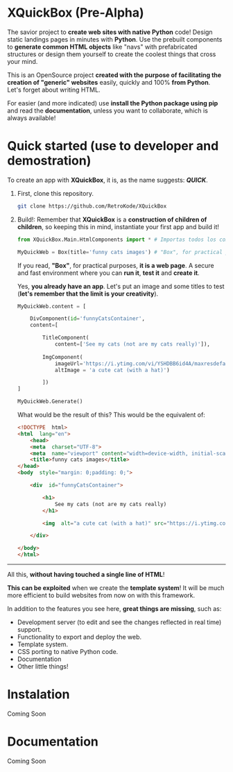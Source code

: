 
#  XQuickBox (Pre-Alpha)

The savior project to **create web sites with native Python** code! Design static landings pages in minutes with **Python**. Use the prebuilt components to **generate common HTML objects** like "navs" with prefabricated structures or design them yourself to create the coolest things that cross your mind.

  

This is an OpenSource project **created with the purpose of facilitating the creation of "generic" websites** easily, quickly and 100% **from Python**. Let's forget about writing HTML.

  

For easier (and more indicated) use **install the Python package using pip** and read the **documentation**, unless you want to collaborate, which is always available!



# Quick started (use to developer and demostration)

To create an app with **XQuickBox**, it is, as the name suggests: ***QUICK***.

1. First, clone this repository.
	```bash
	git clone https://github.com/RetroKode/XQuickBox
	```

2. Build!:
Remember that **XQuickBox** is a **construction of children of children**, so keeping this in mind, instantiate your first app and build it!

	```python
	from XQuickBox.Main.HtmlComponents import * # Importas todos los componentes

	MyQuickWeb = Box(title='funny cats images') # "Box", for practical purposes, it is a web page. A secure and fast environment where you can run it, test it and create it.
	```
	If you read, **"Box"**, for practical purposes, **it is a web page**. A secure and fast environment where you can **run it**, **test it** and **create it**.

	Yes, **you already have an app**. Let's put an image and some titles to test (**let's remember that the limit is your creativity**).
	```python
	MyQuickWeb.content = [

		DivComponent(id='funnyCatsContainer',
		content=[

			TitleComponent(
				content=['See my cats (not are my cats really)']),
				
			ImgComponent(
				imageUrl='https://i.ytimg.com/vi/YSHDBB6id4A/maxresdefault.jpg', 
				altImage = 'a cute cat (with a hat)')

			])
	]

	MyQuickWeb.Generate()
	```
	What would be the result of this? This would be the equivalent of:
	```html
	<!DOCTYPE  html>
	<html  lang="en">
		<head>
		<meta  charset="UTF-8">
		<meta  name="viewport" content="width=device-width, initial-scale=1.0">
		<title>funny cats images</title>
	</head>
	<body  style="margin: 0;padding: 0;">

		<div  id="funnyCatsContainer">

			<h1>
				See my cats (not are my cats really)
			</h1>

			<img  alt="a cute cat (with a hat)" src="https://i.ytimg.com/vi/YSHDBB6id4A/maxresdefault.jpg" width="512px"/>

		</div>

	</body>
	</html>
	```
---
All this, **without having touched a single line of HTML**!

**This can be exploited** when we create the **template system**! It will be much more efficient to build websites from now on with this framework.

In addition to the features you see here, **great things are missing**, such as:
- Development server (to edit and see the changes reflected in real time) support.
- Functionality to export and deploy the web.
- Template system.
- CSS porting to native Python code.
- Documentation
- Other little things!


  

#  Instalation

Coming Soon

  
  

#  Documentation

Coming Soon